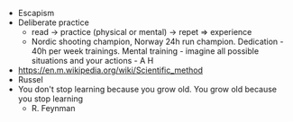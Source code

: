 * Escapism
* Deliberate practice
  * read -> practice (physical or mental) -> repet => experience
  * Nordic shooting champion, Norway 24h run champion. Dedication - 40h per week trainings. Mental training - imagine all possible situations and your actions - A H
* https://en.m.wikipedia.org/wiki/Scientific_method
* Russel
* You don't stop learning
  because you grow old.
  You grow old
  because you stop learning
  - R. Feynman

